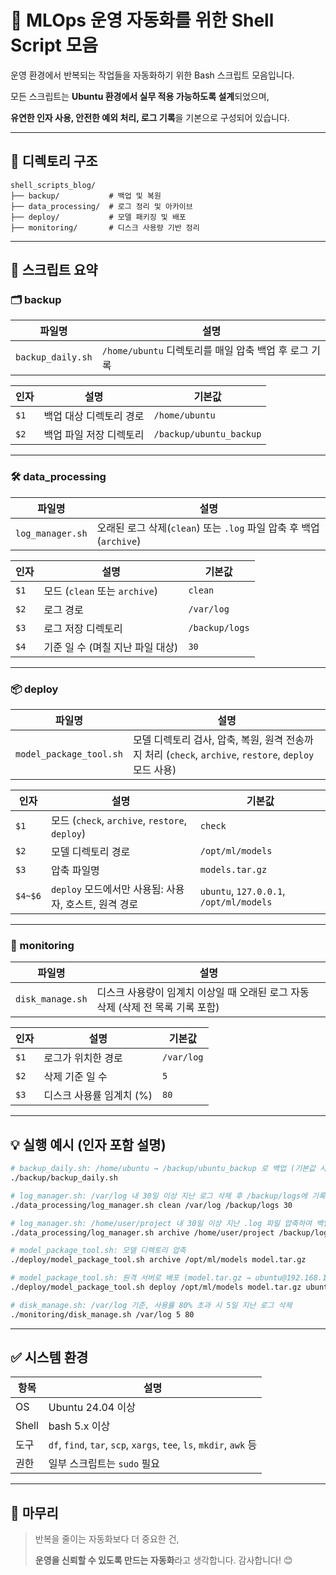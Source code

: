 # 🐚 MLOps 운영 자동화를 위한 Shell Script 모음

운영 환경에서 반복되는 작업들을 자동화하기 위한 Bash 스크립트 모음입니다.

모든 스크립트는 **Ubuntu 환경에서 실무 적용 가능하도록 설계**되었으며,

**유연한 인자 사용, 안전한 예외 처리, 로그 기록**을 기본으로 구성되어 있습니다.

---

## 📁 디렉토리 구조

```
shell_scripts_blog/
├── backup/           # 백업 및 복원
├── data_processing/  # 로그 정리 및 아카이브
├── deploy/           # 모델 패키징 및 배포
├── monitoring/       # 디스크 사용량 기반 정리

```

---

## 📄 스크립트 요약

### 🗂️ backup

| 파일명 | 설명 |
| --- | --- |
| `backup_daily.sh` | `/home/ubuntu` 디렉토리를 매일 압축 백업 후 로그 기록 |

| 인자 | 설명 | 기본값 |
| --- | --- | --- |
| `$1` | 백업 대상 디렉토리 경로 | `/home/ubuntu` |
| `$2` | 백업 파일 저장 디렉토리 | `/backup/ubuntu_backup` |

---

### 🛠️ data_processing

| 파일명 | 설명 |
| --- | --- |
| `log_manager.sh` | 오래된 로그 삭제(`clean`) 또는 `.log` 파일 압축 후 백업(`archive`) |

| 인자 | 설명 | 기본값 |
| --- | --- | --- |
| `$1` | 모드 (`clean` 또는 `archive`) | `clean` |
| `$2` | 로그 경로 | `/var/log` |
| `$3` | 로그 저장 디렉토리 | `/backup/logs` |
| `$4` | 기준 일 수 (며칠 지난 파일 대상) | `30` |

---

### 📦 deploy

| 파일명 | 설명 |
| --- | --- |
| `model_package_tool.sh` | 모델 디렉토리 검사, 압축, 복원, 원격 전송까지 처리 (`check`, `archive`, `restore`, `deploy` 모드 사용) |

| 인자 | 설명 | 기본값 |
| --- | --- | --- |
| `$1` | 모드 (`check`, `archive`, `restore`, `deploy`) | `check` |
| `$2` | 모델 디렉토리 경로 | `/opt/ml/models` |
| `$3` | 압축 파일명 | `models.tar.gz` |
| `$4~$6` | `deploy` 모드에서만 사용됨: 사용자, 호스트, 원격 경로 | `ubuntu`, `127.0.0.1`, `/opt/ml/models` |

---

### 🔧 monitoring

| 파일명 | 설명 |
| --- | --- |
| `disk_manage.sh` | 디스크 사용량이 임계치 이상일 때 오래된 로그 자동 삭제 (삭제 전 목록 기록 포함) |

| 인자 | 설명 | 기본값 |
| --- | --- | --- |
| `$1` | 로그가 위치한 경로 | `/var/log` |
| `$2` | 삭제 기준 일 수 | `5` |
| `$3` | 디스크 사용률 임계치 (%) | `80` |

---

## 💡 실행 예시 (인자 포함 설명)

```bash
# backup_daily.sh: /home/ubuntu → /backup/ubuntu_backup 로 백업 (기본값 사용)
./backup/backup_daily.sh

# log_manager.sh: /var/log 내 30일 이상 지난 로그 삭제 후 /backup/logs에 기록
./data_processing/log_manager.sh clean /var/log /backup/logs 30

# log_manager.sh: /home/user/project 내 30일 이상 지난 .log 파일 압축하여 백업
./data_processing/log_manager.sh archive /home/user/project /backup/logs 30

# model_package_tool.sh: 모델 디렉토리 압축
./deploy/model_package_tool.sh archive /opt/ml/models model.tar.gz

# model_package_tool.sh: 원격 서버로 배포 (model.tar.gz → ubuntu@192.168.1.10:/opt/ml/models)
./deploy/model_package_tool.sh deploy /opt/ml/models model.tar.gz ubuntu 192.168.1.10 /opt/ml/models

# disk_manage.sh: /var/log 기준, 사용률 80% 초과 시 5일 지난 로그 삭제
./monitoring/disk_manage.sh /var/log 5 80

```

---

## ✅ 시스템 환경

| 항목 | 설명 |
| --- | --- |
| OS | Ubuntu 24.04 이상 |
| Shell | bash 5.x 이상 |
| 도구 | `df`, `find`, `tar`, `scp`, `xargs`, `tee`, `ls`, `mkdir`, `awk` 등 |
| 권한 | 일부 스크립트는 `sudo` 필요 |

---

## **🏁** 마무리

> 반복을 줄이는 자동화보다 더 중요한 건,
> 
> 
> **운영을 신뢰할 수 있도록 만드는 자동화**라고 생각합니다. 감사합니다! 😊
>
